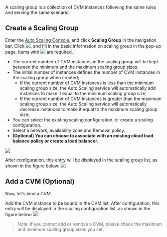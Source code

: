 A scaling group is a collection of CVM instances following the same rules and serving the same scenario.

## Create a Scaling Group
Enter the [Auto Scaling Console](https://console.qcloud.com/autoscaling/config), and click **Scaling Group** in the navigation bar. Click ![](//mccdn.qcloud.com/static/img/9d38f7bfbe02a922370765f3adfa58bf/image.png), and fill in the basic information on scaling group in the pop-up page. Items with ![](//mccdn.qcloud.com/static/img/f9df27a1d1e0d42a7ff08dd884bfa34c/image.png) are required.

- The current number of CVM instances in the scaling group will be kept between the minimum and the maximum scaling group sizes.
- The initial number of instances defines the number of CVM instances in the scaling group when created;
	- If the current number of CVM instances is less than the minimum scaling group size, the Auto Scaling service will automatically add instances to make it equal to the minimum scaling group size;
	- If the current number of CVM instances is greater than the maximum scaling group size, the Auto Scaling service will automatically decrease instances to make it equal to the maximum scaling group size;
- You can select the existing scaling configuration, or create a scaling configuration.
- Select a network, availability zone and Removal policy.
- **(Optional) You can choose to associate with an existing cloud load balance policy or create a load balancer.**

![](https://mc.qcloudimg.com/static/img/2fb365611291fb8917637dba46f398f4/image.png)

After configuration, this entry will be displayed in the scaling group list, as shown in the figure below:
![](https://mc.qcloudimg.com/static/img/c1c64cdb16c11aaa6d31bc4781db62c4/image.png)

## Add a CVM (Optional)
Now, let's bind a CVM.

Add the CVM instance to be bound in the CVM list. After configuration, this entry will be displayed in the scaling configuration list, as shown in the figure below:
![](https://mc.qcloudimg.com/static/img/e3232872ad5fe19e89c9eb7306418a3d/image.png)
> Note: If you cannot add or remove a CVM, please check the maximum and minimum scaling group sizes you set.


